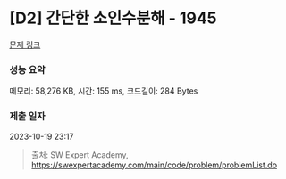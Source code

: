 # [D2] 간단한 소인수분해 - 1945 

[문제 링크](https://swexpertacademy.com/main/code/problem/problemDetail.do?contestProbId=AV5Pl0Q6ANQDFAUq) 

### 성능 요약

메모리: 58,276 KB, 시간: 155 ms, 코드길이: 284 Bytes

### 제출 일자

2023-10-19 23:17



> 출처: SW Expert Academy, https://swexpertacademy.com/main/code/problem/problemList.do